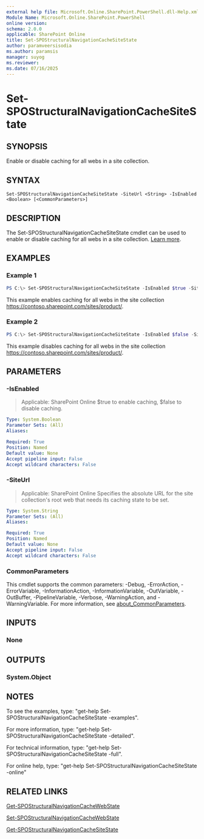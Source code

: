 ```yaml
---
external help file: Microsoft.Online.SharePoint.PowerShell.dll-Help.xml
Module Name: Microsoft.Online.SharePoint.PowerShell
online version:
schema: 2.0.0
applicable: SharePoint Online
title: Set-SPOStructuralNavigationCacheSiteState
author: paramveersisodia
ms.author: paramsis
manager: suyog
ms.reviewer:
ms.date: 07/16/2025
---
```


# Set-SPOStructuralNavigationCacheSiteState

## SYNOPSIS
Enable or disable caching for all webs in a site collection.

## SYNTAX

```
Set-SPOStructuralNavigationCacheSiteState -SiteUrl <String> -IsEnabled <Boolean> [<CommonParameters>]
```

## DESCRIPTION
The Set-SPOStructuralNavigationCacheSiteState cmdlet can be used to enable or disable caching for all webs in a site collection. [Learn more](https://support.office.com/article/structural-navigation-and-performance-f163053f-8eca-4b9c-b973-36b395093b43).

## EXAMPLES

### Example 1
```powershell
PS C:\> Set-SPOStructuralNavigationCacheSiteState -IsEnabled $true -SiteUrl "https://contoso.sharepoint.com/sites/product/"
```

This example enables caching for all webs in the site collection https://contoso.sharepoint.com/sites/product/.

### Example 2
```powershell
PS C:\> Set-SPOStructuralNavigationCacheSiteState -IsEnabled $false -SiteUrl "https://contoso.sharepoint.com/sites/product/"
```

This example disables caching for all webs in the site collection https://contoso.sharepoint.com/sites/product/.

## PARAMETERS

### -IsEnabled

> Applicable: SharePoint Online
$true to enable caching, $false to disable caching.

```yaml
Type: System.Boolean
Parameter Sets: (All)
Aliases:

Required: True
Position: Named
Default value: None
Accept pipeline input: False
Accept wildcard characters: False
```

### -SiteUrl

> Applicable: SharePoint Online
Specifies the absolute URL for the site collection's root web that needs its caching state to be set.

```yaml
Type: System.String
Parameter Sets: (All)
Aliases:

Required: True
Position: Named
Default value: None
Accept pipeline input: False
Accept wildcard characters: False
```

### CommonParameters
This cmdlet supports the common parameters: -Debug, -ErrorAction, -ErrorVariable, -InformationAction, -InformationVariable, -OutVariable, -OutBuffer, -PipelineVariable, -Verbose, -WarningAction, and -WarningVariable. For more information, see [about_CommonParameters](https://go.microsoft.com/fwlink/?LinkID=113216).

## INPUTS

### None

## OUTPUTS

### System.Object

## NOTES

To see the examples, type: "get-help Set-SPOStructuralNavigationCacheSiteState -examples".

For more information, type: "get-help Set-SPOStructuralNavigationCacheSiteState -detailed".

For technical information, type: "get-help Set-SPOStructuralNavigationCacheSiteState -full".

For online help, type: "get-help Set-SPOStructuralNavigationCacheSiteState -online"

## RELATED LINKS
[Get-SPOStructuralNavigationCacheWebState](Get-SPOStructuralNavigationCacheWebState.md)

[Set-SPOStructuralNavigationCacheWebState](Set-SPOStructuralNavigationCacheWebState.md)

[Get-SPOStructuralNavigationCacheSiteState](Get-SPOStructuralNavigationCacheSiteState.md)

